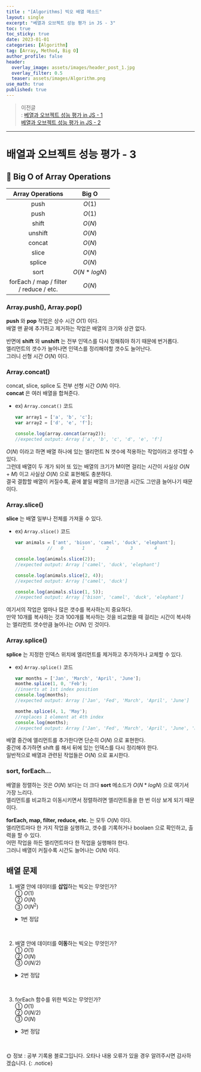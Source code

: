 ```yaml
---
title : "[Algorithms] 빅오 배열 메소드"
layout: single
excerpt: "베열과 오브젝트 성능 평가 in JS - 3"
toc: true
toc_sticky: true
date: 2023-01-01
categories: [Algorithm]
tag: [Array, Method, Big O]
author_profile: false
header:
  overlay_image: assets/images/header_post_1.jpg
  overlay_filter: 0.5 
  teaser: assets/images/Algorithm.png
use_math: true
published: true
---  
```


> 이전글  
: [베열과 오브젝트 성능 평가 in JS - 1](http://localhost:4000/algorithm/runtime/)  
[베열과 오브젝트 성능 평가 in JS - 2](http://localhost:4000/algorithm/runtime_2/)

---

# 배열과 오브젝트 성능 평가 - 3

## 📁 Big O of Array Operations  

| Array Operations | Big O |
|:-------:|:-----:|
| push | $O(1)$ |
| push | $O(1)$ |
| shift | $O(N)$ |
| unshift | $O(N)$ |
| concat | $O(N)$ |
| slice | $O(N)$ |
| splice | $O(N)$ |
| sort | $O(N*logN)$ |
| forEach / map / filter <br>/ reduce / etc. | $O(N)$ |

### Array.push(), Array.pop()

**push** 와 **pop** 작업은 상수 시간 $O(1)$ 이다.  
배열 맨 끝에 추가하고 제거하는 작업은 배열의 크기와 상관 없다.

반면에 **shift** 와 **unshift** 는 전부 인덱스를 다시 정해줘야 하기 때문에 번거롭다.  
엘리먼트의 갯수가 늘어나면 인덱스를 정리해야할 갯수도 늘어난다.  
그러니 선형 시간 $O(N)$ 이다.  

### Array.concat()

concat, slice, splice 도 전부 선형 시간 $O(N)$ 이다.  
**concat** 은 여러 배열을 합쳐준다.  
- ex) `Array.concat()` 코드
    ```javascript
    var array1 = ['a', 'b', 'c'];
    var array2 = ['d', 'e', 'f'];

    console.log(array.concat(array2));
    //expected output: Array ['a', 'b', 'c', 'd', 'e', 'f']
    ```
$O(N)$ 이라고 하면 배열 하나에 있는 엘리먼트 N 갯수에 적용하는 작업이라고 생각할 수 있다.  
그런데 배열이 두 개가 되어 또 있는 배열의 크기가 M이면 걸리는 시간이 사실상 $O(N+M)$ 이고 사실상 $O(N)$ 으로 표현해도 충분하다.  
결국 결합할 배열이 커질수록, 끝에 붙일 배열의 크기만큼 시간도 그만큼 늘어나기 때문이다.  

### Array.slice()

**slice** 는 배열 일부나 전체를 가져올 수 있다.  
- ex) `Array.slice()` 코드
    ```javascript
    var animals = ['ant', 'bison', 'camel', 'duck', 'elephant'];
                //   0       1        2        3        4

    console.log(animals.slice(2));
    //expected output: Array ['camel', 'duck', 'elephant']

    console.log(animals.slice(2, 4));
    //expected output: Array ['camel', 'duck']

    console.log(animals.slice(1, 5));
    //expected output: Array ['bison', 'camel', 'duck', 'elephant']
    ```
여기서의 작업은 얼마나 많은 갯수를 복사하는지 중요하다.  
만약 10개를 복사하는 것과 100개를 복사하는 것을 비교했을 때 걸리는 시간이 복사하는 엘리먼트 갯수만큼 늘어나는 $O(N)$ 인 것이다.


### Array.splice()  
**splice** 는 지정한 인덱스 위치에 엘리먼트를 제거하고 추가하거나 교체할 수 있다.   
- ex) `Array.splice()` 코드
    ```javascript
    var months = ['Jan', 'March', 'April', 'June'];
    monthe.splice(1, 0, 'Feb');
    //inserts at 1st index position
    console.log(months);
    //expected output: Array ['Jan', 'Fed', 'March', 'April', 'June']

    monthe.splice(4, 1, 'May');
    //replaces 1 element at 4th index
    console.log(months);
    //expected output: Array ['Jan', 'Fed', 'March', 'April', 'June', 'May']
    ```
배열 중간에 엘리먼트를 추가한다면 단순히 $O(N)$ 으로 표현한다.  
중간에 추가하면 shift 를 해서 뒤에 있는 인덱스를 다시 정리해야 한다.  
일반적으로 배열과 관련된 작업들은 $O(N)$ 으로 표시한다.

### sort, forEach...
배열을 정렬하는 것은 $O(N)$ 보다는 더 크다
**sort** 메소드가 $O(N*logN)$ 으로 여기서 가장 느리다.  
엘리먼트를 비교하고 이동시키면서 정렬하려면 엘리먼트들을 한 번 이상 보게 되기 때문이다.  

**forEach, map, filter, reduce, etc.** 는 모두 $O(N)$ 이다.  
엘리먼트마다 한 가지 작업을 실행하고, 갯수를 기록허거나 boolaen 으로 확인하고, 출력을 할 수 있다.  
어떤 작업을 하든 엘리먼트마다 한 작업을 실행해야 한다.  
그러니 배열이 커질수록 시간도 늘어나는 $O(N)$ 이다.

## 배열 문제  
1. 배열 안에 데이터를 **삽입**하는 빅오는 무엇인가?  
① $O(1)$  
② $O(N)$  
③ $O(N^2)$  

    <details>
    <summary> 1번 정답</summary>
    <div markdown="1">
    답 : $O(1)$
    </div>
    </details>
<br>

2. 배열 안에 데이터를 **이동**하는 빅오는 무엇인가?  
① $O(1)$  
② $O(N)$  
③ $O(N/2)$  

    <details>
    <summary> 2번 정답</summary>
    <div markdown="1">
    답 : $O(N)$
    </div>
    </details>
<br>

3. forEach 함수를 위한 빅오는 무엇인가?  
① $O(1)$  
② $O(N/2)$  
③ $O(N)$  

    <details>
    <summary> 3번 정답</summary>
    <div markdown="1">
    답 : $O(N)$
    </div>
    </details>
<br>

🌞 정보 : 공부 기록용 블로그입니다. 오타나 내용 오류가 있을 경우 알려주시면 감사하겠습니다.
{: .notice}
